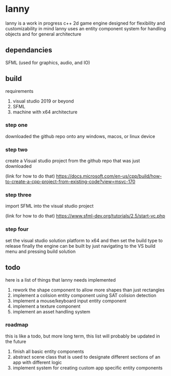 # lanny
lanny is a work in progress c++ 2d game engine designed for flexibility and customizability in mind
lanny uses an entity component system for handling objects and for general architecture
## dependancies
SFML (used for graphics, audio, and IO)

## build
requirements
1. visual studio 2019 or beyond
2. SFML 
3. machine with x64 architecture

### step one
downloaded the github repo onto any windows, macos, or linux device

### step two
create a Visual studio project from the github repo that was just downloaded

(link for how to do that)
https://docs.microsoft.com/en-us/cpp/build/how-to-create-a-cpp-project-from-existing-code?view=msvc-170

### step three
import SFML into the visual studio project

(link for how to do that)
https://www.sfml-dev.org/tutorials/2.5/start-vc.php

### step four
set the visual studio solution platform to x64 and then set the build type to release
finally the engine can be built by just navigating to the VS build menu and pressing build solution

## todo
here is a list of things that lanny needs implemented
1. rework the shape component to allow more shapes than just rectangles
2. implement a colision entity component using SAT colision detection
3. implement a mouse/keyboard input entity component
4. implement a texture component
5. implement an asset handling system

### roadmap
this is like a todo, but more long term, this list will probably be updated in the future
1. finish all basic entity components
2. abstract scene class that is used to designate different sections of an app with different logic
3. implement system for creating custom app specific entity components
